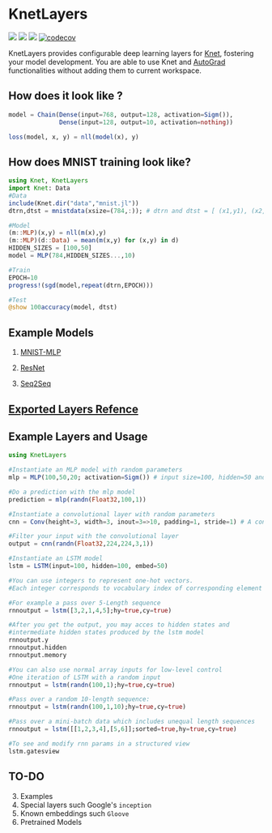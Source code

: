 # KnetLayers

[![](https://img.shields.io/badge/docs-latest-blue.svg)](https://ekinakyurek.github.io/KnetLayers.jl/latest)
[![](https://gitlab.com/JuliaGPU/KnetLayers/badges/master/pipeline.svg)](https://gitlab.com/JuliaGPU/KnetLayers/pipelines)
[![](https://travis-ci.org/ekinakyurek/KnetLayers.jl.svg?branch=master)](https://travis-ci.org/ekinakyurek/KnetLayers.jl)
[![codecov](https://codecov.io/gh/ekinakyurek/KnetLayers.jl/branch/master/graph/badge.svg)](https://codecov.io/gh/ekinakyurek/KnetLayers.jl)

KnetLayers provides configurable deep learning layers for [Knet](https://github.com/denizyuret/Knet.jl), fostering your model development. You are able to use Knet and [AutoGrad](https://github.com/denizyuret/AutoGrad.jl) functionalities without adding them to current workspace.

## How does it look like ?
```JULIA
model = Chain(Dense(input=768, output=128, activation=Sigm()),
	          Dense(input=128, output=10, activation=nothing))

loss(model, x, y) = nll(model(x), y)
```

## How does MNIST training look like?
```Julia
using Knet, KnetLayers
import Knet: Data
#Data
include(Knet.dir("data","mnist.jl"))
dtrn,dtst = mnistdata(xsize=(784,:)); # dtrn and dtst = [ (x1,y1), (x2,y2), ... ] where xi,yi are

#Model
(m::MLP)(x,y) = nll(m(x),y)
(m::MLP)(d::Data) = mean(m(x,y) for (x,y) in d)
HIDDEN_SIZES = [100,50]
model = MLP(784,HIDDEN_SIZES...,10)

#Train
EPOCH=10
progress!(sgd(model,repeat(dtrn,EPOCH)))

#Test
@show 100accuracy(model, dtst)
```

## Example Models

1) [MNIST-MLP](./examples/mnist.jl)

2) [ResNet](./examples/resnet.jl)

3) [Seq2Seq](./examples/s2smodel.jl)

## [Exported Layers Refence](https://ekinakyurek.github.io/KnetLayers.jl/latest/reference.html#Function-Index-1)

## Example Layers and Usage
```JULIA
using KnetLayers

#Instantiate an MLP model with random parameters
mlp = MLP(100,50,20; activation=Sigm()) # input size=100, hidden=50 and output=20

#Do a prediction with the mlp model
prediction = mlp(randn(Float32,100,1))

#Instantiate a convolutional layer with random parameters
cnn = Conv(height=3, width=3, inout=3=>10, padding=1, stride=1) # A conv layer

#Filter your input with the convolutional layer
output = cnn(randn(Float32,224,224,3,1))

#Instantiate an LSTM model
lstm = LSTM(input=100, hidden=100, embed=50)

#You can use integers to represent one-hot vectors.
#Each integer corresponds to vocabulary index of corresponding element in your data.

#For example a pass over 5-Length sequence
rnnoutput = lstm([3,2,1,4,5];hy=true,cy=true)

#After you get the output, you may acces to hidden states and
#intermediate hidden states produced by the lstm model
rnnoutput.y
rnnoutput.hidden
rnnoutput.memory

#You can also use normal array inputs for low-level control
#One iteration of LSTM with a random input
rnnoutput = lstm(randn(100,1);hy=true,cy=true)

#Pass over a random 10-length sequence:
rnnoutput = lstm(randn(100,1,10);hy=true,cy=true)

#Pass over a mini-batch data which includes unequal length sequences
rnnoutput = lstm([[1,2,3,4],[5,6]];sorted=true,hy=true,cy=true)

#To see and modify rnn params in a structured view
lstm.gatesview
```


## TO-DO
3) Examples
4) Special layers such Google's `inception`   
5) Known embeddings such `Gloove`   
6) Pretrained Models   
